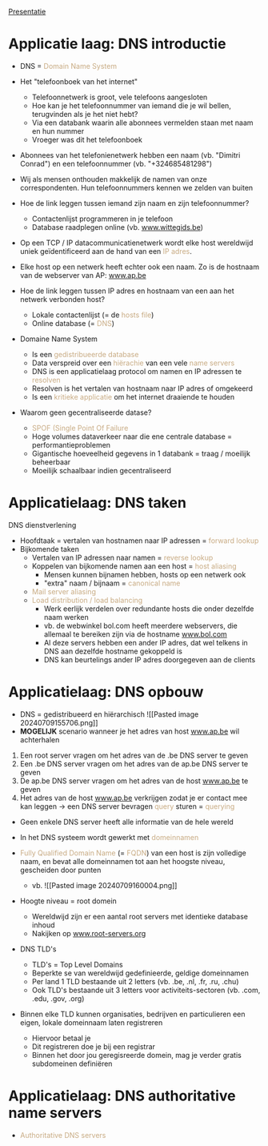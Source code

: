 [Presentatie](https://learning.ap.be/pluginfile.php/1957781/mod_resource/content/0/04%20-%20Theorie%20-%20Applicatielaag_DNS.pdf)

# Applicatie laag: DNS introductie
- DNS = <span style="color:#c8ab83;">Domain Name System</span>
- Het "telefoonboek van het internet"
	- Telefoonnetwerk is groot, vele telefoons aangesloten
	- Hoe kan je het telefoonnummer van iemand die je wil bellen, terugvinden als je het niet hebt?
	- Via een databank waarin alle abonnees vermelden staan met naam en hun nummer
	- Vroeger was dit het telefoonboek

- Abonnees van het telefonienetwerk hebben een naam (vb. "Dimitri Conrad") en een telefoonnummer (vb. "+324685481298")
- Wij als mensen onthouden makkelijk de namen van onze correspondenten. Hun telefoonnummers kennen we zelden van buiten
- Hoe de link leggen tussen iemand zijn naam en zijn telefoonnummer?
	- Contactenlijst programmeren in je telefoon
	- Database raadplegen online (vb. www.wittegids.be)
- Op een TCP / IP datacommunicatienetwerk wordt elke host wereldwijd uniek geïdentificeerd aan de hand van een <span style="color:#c8ab83;">IP adres</span>.
- Elke host op een netwerk heeft echter ook een naam. Zo is de hostnaam van de webserver van AP: www.ap.be
- Hoe de link leggen tussen IP adres en hostnaam van een aan het netwerk verbonden host?
	- Lokale contactenlijst (= de <span style="color:#c8ab83;">hosts file</span>)
	- Online database (= <span style="color:#c8ab83;">DNS</span>)

- Domaine Name System
	- Is een <span style="color:#c8ab83;">gedistribueerde database</span>
	- Data verspreid over een <span style="color:#c8ab83;">hiërachie</span> van een vele <span style="color:#c8ab83;">name servers</span>
	- DNS is een applicatielaag protocol om namen en IP adressen te <span style="color:#c8ab83;">resolven</span>
	- Resolven is het vertalen van hostnaam naar IP adres of omgekeerd
	- Is een <span style="color:#c8ab83;">kritieke applicatie</span> om het internet draaiende te houden
- Waarom geen gecentraliseerde datase?
	- <span style="color:#c8ab83;">SPOF (Single Point Of Failure</span>
	- Hoge volumes dataverkeer naar die ene centrale database = performantieproblemen
	- Gigantische hoeveelheid gegevens in 1 databank = traag / moeilijk beheerbaar
	- Moeilijk schaalbaar indien gecentraliseerd

# Applicatielaag: DNS taken
DNS dienstverlening
- Hoofdtaak = vertalen van hostnamen naar IP adressen = <span style="color:#c8ab83;">forward lookup</span>
- Bijkomende taken
	- Vertalen van IP adressen naar namen = <span style="color:#c8ab83;">reverse lookup</span>
	- Koppelen van bijkomende namen aan een host = <span style="color:#c8ab83;">host aliasing</span>
		- Mensen kunnen bijnamen hebben, hosts op een netwerk ook
		- "extra" naam / bijnaam = <span style="color:#c8ab83;">canonical name</span>
	- <span style="color:#c8ab83;">Mail server aliasing</span>
	- <span style="color:#c8ab83;">Load distribution / load balancing</span>
		- Werk eerlijk verdelen over redundante hosts die onder dezelfde naam werken
		- vb. de webwinkel bol.com heeft meerdere webservers, die allemaal te bereiken zijn via de hostname www.bol.com
		- Al deze servers hebben een ander IP adres, dat wel telkens in DNS aan dezelfde hostname gekoppeld is
		- DNS kan beurtelings ander IP adres doorgegeven aan de clients

# Applicatielaag: DNS opbouw
- DNS = gedistribueerd en hiërarchisch
![[Pasted image 20240709155706.png]]
- **MOGELIJK** scenario wanneer je het adres van host www.ap.be wil achterhalen
1. Een root server vragen om het adres van de .be DNS server te geven
2. Een .be DNS server vragen om het adres van de ap.be DNS server te geven
3. De ap.be DNS server vragen om het adres van de host www.ap.be te geven
4. Het adres van de host www.ap.be verkrijgen zodat je er contact mee kan leggen
-> een DNS server bevragen <span style="color:#c8ab83;">query</span> sturen = <span style="color:#c8ab83;">querying</span>

- Geen enkele DNS server heeft alle informatie van de hele wereld
- In het DNS systeem wordt gewerkt met <span style="color:#c8ab83;">domeinnamen</span>
- <span style="color:#c8ab83;">Fully Qualified Domain Name</span> (= <span style="color:#c8ab83;">FQDN</span>) van een host is zijn volledige naam, en bevat alle domeinnamen tot aan het hoogste niveau, gescheiden door punten
	- vb. ![[Pasted image 20240709160004.png]]
- Hoogte niveau = root domein
	- Wereldwijd zijn er een aantal root servers met identieke database inhoud
	- Nakijken op www.root-servers.org

- DNS TLD's
	- TLD's = Top Level Domains
	- Beperkte se van wereldwijd gedefinieerde, geldige domeinnamen
	- Per land 1 TLD bestaande uit 2 letters (vb. .be, .nl, .fr, .ru, .chu)
	- Ook TLD's bestaande uit 3 letters voor activiteits-sectoren (vb. .com, .edu, .gov, .org)
- Binnen elke TLD kunnen organisaties, bedrijven en particulieren een eigen, lokale domeinnaam laten registreren
	- Hiervoor betaal je
	- Dit registreren doe je bij een registrar
	- Binnen het door jou geregisreerde domein, mag je verder gratis subdomeinen definiëren

# Applicatielaag: DNS authoritative name servers
- <span style="color:#c8ab83;">Authoritative DNS servers</span>